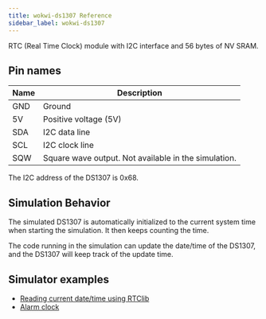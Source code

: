 ```yaml
---
title: wokwi-ds1307 Reference
sidebar_label: wokwi-ds1307
---
```


RTC (Real Time Clock) module with I2C interface and 56 bytes of NV SRAM.

<wokwi-ds1307 />

## Pin names

| Name | Description                                          |
| ---- | ---------------------------------------------------- |
| GND  | Ground                                               |
| 5V   | Positive voltage (5V)                                |
| SDA  | I2C data line                                        |
| SCL  | I2C clock line                                       |
| SQW  | Square wave output. Not available in the simulation. |

The I2C address of the DS1307 is 0x68.

## Simulation Behavior

The simulated DS1307 is automatically initialized to the current system time when starting the simulation. It
then keeps counting the time.

The code running in the simulation can update the date/time of the DS1307, and the DS1307 will keep track
of the update time.

## Simulator examples

- [Reading current date/time using RTClib](https://wokwi.com/arduino/projects/305979285237137984)
- [Alarm clock](https://wokwi.com/playground/alarm-clock)
